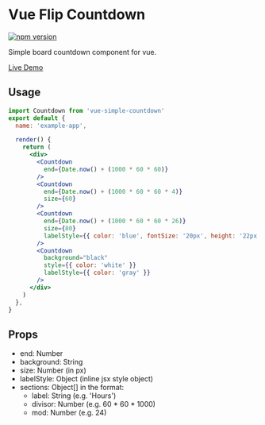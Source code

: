 # Vue Flip Countdown

[![npm version](https://badge.fury.io/js/vue-flip-countdown.svg)](https://badge.fury.io/js/vue-flip-countdown)

Simple board countdown component for vue.

[Live Demo](https://cristovao-trevisan.github.io/vue-flip-countdown/)

## Usage

```jsx
import Countdown from 'vue-simple-countdown'
export default {
  name: 'example-app',

  render() {
    return (
      <div>
        <Countdown
          end={Date.now() + (1000 * 60 * 60)}
        />
        <Countdown
          end={Date.now() + (1000 * 60 * 60 * 4)}
          size={60}
        />
        <Countdown
          end={Date.now() + (1000 * 60 * 60 * 26)}
          size={80}
          labelStyle={{ color: 'blue', fontSize: '20px', height: '22px' }}
        />
        <Countdown
          background="black"
          style={{ color: 'white' }}
          labelStyle={{ color: 'gray' }}
        />
      </div>
    )
  },
}
```

## Props

- end: Number
- background: String
- size: Number (in px)
- labelStyle: Object (inline jsx style object)
- sections: Object[] in the format:
    - label: String (e.g. 'Hours')
    - divisor: Number (e.g. 60 * 60 * 1000)
    - mod: Number (e.g. 24) 